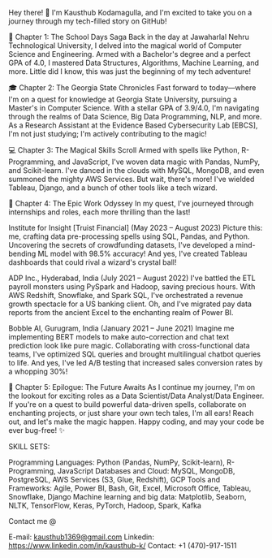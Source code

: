 Hey there! 👋
I'm Kausthub Kodamagulla, and I'm excited to take you on a journey through my tech-filled story on GitHub!

🚀 Chapter 1: The School Days Saga
Back in the day at Jawaharlal Nehru Technological University, I delved into the magical world of Computer Science and Engineering. Armed with a Bachelor's degree and a perfect GPA of 4.0, I mastered Data Structures, Algorithms, Machine Learning, and more. Little did I know, this was just the beginning of my tech adventure!

🎓 Chapter 2: The Georgia State Chronicles
Fast forward to today—where I'm on a quest for knowledge at Georgia State University, pursuing a Master's in Computer Science. With a stellar GPA of 3.9/4.0, I'm navigating through the realms of Data Science, Big Data Programming, NLP, and more. As a Research Assistant at the Evidence Based Cybersecurity Lab [EBCS], I'm not just studying; I'm actively contributing to the magic!

💻 Chapter 3: The Magical Skills Scroll
Armed with spells like Python, R-Programming, and JavaScript, I've woven data magic with Pandas, NumPy, and Scikit-learn. I've danced in the clouds with MySQL, MongoDB, and even summoned the mighty AWS Services. But wait, there's more! I've wielded Tableau, Django, and a bunch of other tools like a tech wizard.

🌟 Chapter 4: The Epic Work Odyssey
In my quest, I've journeyed through internships and roles, each more thrilling than the last!

Institute for Insight [Truist Financial] (May 2023 – August 2023)
Picture this: me, crafting data pre-processing spells using SQL, Pandas, and Python. Uncovering the secrets of crowdfunding datasets, I've developed a mind-bending ML model with 98.5% accuracy! And yes, I've created Tableau dashboards that could rival a wizard's crystal ball!

ADP Inc., Hyderabad, India (July 2021 – August 2022)
I've battled the ETL payroll monsters using PySpark and Hadoop, saving precious hours. With AWS Redshift, Snowflake, and Spark SQL, I've orchestrated a revenue growth spectacle for a US banking client. Oh, and I've migrated pay data reports from the ancient Excel to the enchanting realm of Power BI.

Bobble AI, Gurugram, India (January 2021 – June 2021)
Imagine me implementing BERT models to make auto-correction and chat text prediction look like pure magic. Collaborating with cross-functional data teams, I've optimized SQL queries and brought multilingual chatbot queries to life. And yes, I've led A/B testing that increased sales conversion rates by a whopping 30%!


🚀 Chapter 5: Epilogue: The Future Awaits
As I continue my journey, I'm on the lookout for exciting roles as a Data Scientist/Data Analyst/Data Engineer. If you're on a quest to build powerful data-driven spells, collaborate on enchanting projects, or just share your own tech tales, I'm all ears! Reach out, and let's make the magic happen. Happy coding, and may your code be ever bug-free! ✨

SKILL SETS:

Programming Languages: Python (Pandas, NumPy, Scikit-learn), R-Programming, JavaScript
Databases and Cloud: MySQL, MongoDB, PostgreSQL, AWS Services (S3, Glue, Redshift), GCP
Tools and Frameworks: Agile, Power BI, Bash, Git, Excel, Microsoft Office, Tableau, Snowflake, Django
Machine learning and big data: Matplotlib, Seaborn, NLTK, TensorFlow, Keras, PyTorch, Hadoop, Spark, Kafka


Contact me @

E-mail: kausthub1369@gmail.com
Linkedin: https://www.linkedin.com/in/kausthub-k/
Contact: +1 (470)-917-1511
